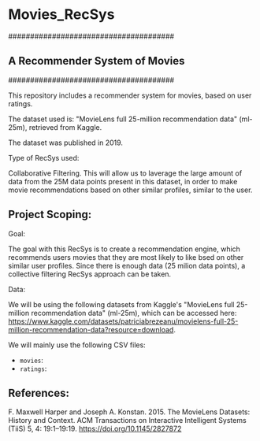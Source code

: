 # Movies_RecSys

######################################
## A Recommender System of Movies
######################################

This repository includes a recommender system for movies, based on user ratings.

The dataset used is: "MovieLens full 25-million recommendation data" (ml-25m), retrieved from Kaggle. 

The dataset was published in 2019. 


Type of RecSys used:

Collaborative Filtering. This will allow us to laverage the large amount of data from the 25M data points present in this dataset, in order to make movie recommendations based on other similar profiles, similar to the user. 


## Project Scoping:

Goal:

The goal with this RecSys is to create a recommendation engine, which recommends users movies that they are most likely to like bsed on other similar user profiles. Since there is enough data (25 milion data points), a collective filtering RecSys approach can be taken.

Data:

We will be using the following datasets from Kaggle's "MovieLens full 25-million recommendation data" (ml-25m), which can be accessed here: https://www.kaggle.com/datasets/patriciabrezeanu/movielens-full-25-million-recommendation-data?resource=download.

We will mainly use the following CSV files:
- `movies`: 
- `ratings`: 


## References:

F. Maxwell Harper and Joseph A. Konstan. 2015. The MovieLens Datasets: History and Context. ACM Transactions on Interactive Intelligent Systems (TiiS) 5, 4: 19:1–19:19. https://doi.org/10.1145/2827872 

